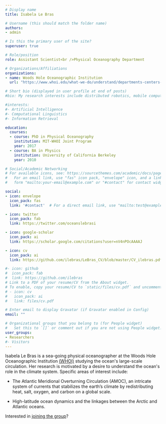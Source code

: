 ```yaml
---
# Display name
title: Isabela Le Bras

# Username (this should match the folder name)
authors:
- admin

# Is this the primary user of the site?
superuser: true

# Role/position
role: Assistant Scientist<br />Physical Oceanography Department

# Organizations/Affiliations
organizations:
- name: Woods Hole Oceanographic Institution
  url: "https://www.whoi.edu/what-we-do/understand/departments-centers-labs/po/"

# Short bio (displayed in user profile at end of posts)
#bio: My research interests include distributed robotics, mobile computing and programmable matter.

#interests:
#- Artificial Intelligence
#- Computational Linguistics
#- Information Retrieval

education:
  courses:
  - course: PhD in Physical Oceanography
    institution: MIT-WHOI Joint Program
    year: 2017
  - course: BA in Physics
    institution: University of California Berkeley
    year: 2010

# Social/Academic Networking
# For available icons, see: https://sourcethemes.com/academic/docs/page-builder/#icons
#   For an email link, use "fas" icon pack, "envelope" icon, and a link in the
#   form "mailto:your-email@example.com" or "#contact" for contact widget.

social:
- icon: envelope
  icon_pack: fas
  link: '#contact'  # For a direct email link, use "mailto:test@example.org".

- icon: twitter
  icon_pack: fab
  link: https://twitter.com/oceanslebrasi

- icon: google-scholar
  icon_pack: ai
  link: https://scholar.google.com/citations?user=nV4nPOcAAAAJ

- icon: cv
  icon_pack: ai
  link: https://github.com/ilebras/LeBras_CV/blob/master/CV_ilebras.pdf

#- icon: github
#  icon_pack: fab
#  link: https://github.com/ilebras
# Link to a PDF of your resume/CV from the About widget.
# To enable, copy your resume/CV to `static/files/cv.pdf` and uncomment the lines below.
# - icon: cv
#   icon_pack: ai
#   link: files/cv.pdf

# Enter email to display Gravatar (if Gravatar enabled in Config)
email: ""

# Organizational groups that you belong to (for People widget)
#   Set this to `[]` or comment out if you are not using People widget.
user_groups:
- Researchers
#- Visitors
---
```


Isabela Le Bras is a sea-going physical oceanographer at the Woods Hole Oceanographic Institution [(WHOI)](www.whoi.edu) studying the ocean's large-scale circulation. Her research is motivated by a desire to understand the ocean's role in the climate system. Specific areas of interest include:

- The Atlantic Meridional Overturning Circulation (AMOC), an intricate system of currents that stabilizes the earth’s climate by redistributing heat, salt, oxygen, and carbon on a global scale.

- High-latitude ocean dynamics and the linkages between the Arctic and Atlantic oceans.

Interested in [joining the group](/join)?
